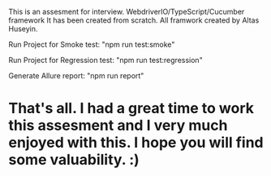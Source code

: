 
 This is an assesment for interview.
 WebdriverIO/TypeScript/Cucumber framework
 It has been created from scratch. 
 All framwork created by Altas Huseyin.


 Run Project for Smoke test:
 "npm run test:smoke"

Run Project for Regression test:
 "npm run test:regression"
  
Generate Allure report: "npm run report"
  
  
  
 # That's all. I had a great time to work this assesment and  I very much enjoyed with this. I hope you will find some valuability. :)
